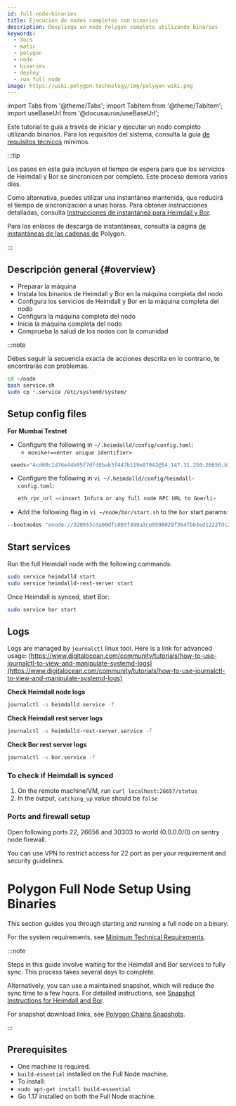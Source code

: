 ```yaml
---
id: full-node-binaries
title: Ejecución de nodos completos con binarios
description: Despliega un nodo Polygon completo utilizando binarios
keywords:
  - docs
  - matic
  - polygon
  - node
  - binaries
  - deploy
  - run full node
image: https://wiki.polygon.technology/img/polygon-wiki.png
---
```


import Tabs from '@theme/Tabs';
import TabItem from '@theme/TabItem';
import useBaseUrl from '@docusaurus/useBaseUrl';

Este tutorial te guía a través de iniciar y ejecutar un nodo completo utilizando binarios. Para los requisitos del sistema, consulta la guía [de requisitos técnicos](technical-requirements.md) mínimos.

:::tip

Los pasos en esta guía incluyen el tiempo de espera para que los servicios de Heimdall y Bor se sincronicen por completo. Este proceso demora varios días.

Como alternativa, puedes utilizar una instantánea mantenida, que reducirá el tiempo de sincronización a unas horas. Para obtener instrucciones detalladas, consulta [<ins>Instrucciones de instantánea para Heimdall y Bor</ins>](/docs/develop/network-details/snapshot-instructions-heimdall-bor).

Para los enlaces de descarga de instantáneas, consulta la página [<ins>de instantáneas de las cadenas de</ins>](https://snapshots.polygon.technology/) Polygon.

:::

## Descripción general {#overview}

- Preparar la máquina
- Instala los binarios de Heimdall y Bor en la máquina completa del nodo
- Configura los servicios de Heimdall y Bor en la máquina completa del nodo
- Configura la máquina completa del nodo
- Inicia la máquina completa del nodo
- Comprueba la salud de los nodos con la comunidad

:::note

Debes seguir la secuencia exacta de acciones descrita en lo contrario, te encontrarás con problemas.

```bash
cd ~/node
bash service.sh
sudo cp *.service /etc/systemd/system/
```

## Setup config files

**For Mumbai Testnet**

- Configure the following in `~/.heimdalld/config/config.toml`:
    - `moniker=<enter unique identifier>`

```js
 seeds="4cd60c1d76e44b05f7dfd8bab3f447b119e87042@54.147.31.250:26656,b18bbe1f3d8576f4b73d9b18976e71c65e839149@34.226.134.117:26656"
```
- Configure the following in `vi ~/.heimdalld/config/heimdall-config.toml`:

    ```js
    eth_rpc_url =<insert Infura or any full node RPC URL to Goerli>
    ```

- Add the following flag in `vi ~/node/bor/start.sh` to the `bor` start params:

```bash
--bootnodes "enode://320553cda00dfc003f499a3ce9598029f364fbb3ed1222fdc20a94d97dcc4d8ba0cd0bfa996579dcc6d17a534741fb0a5da303a90579431259150de66b597251@54.147.31.250:30303"
```

## Start services

Run the full Heimdall node with the following commands:

```bash
sudo service heimdalld start
sudo service heimdalld-rest-server start
```

Once Heimdall is synced, start Bor:

```bash
sudo service bor start
```

## Logs

Logs are managed by `journalctl` linux tool. Here is a link for advanced usage: [https://www.digitalocean.com/community/tutorials/how-to-use-journalctl-to-view-and-manipulate-systemd-logs](https://www.digitalocean.com/community/tutorials/how-to-use-journalctl-to-view-and-manipulate-systemd-logs)

**Check Heimdall node logs**

```bash
journalctl -u heimdalld.service -f
```

**Check Heimdall rest server logs**

```bash
journalctl -u heimdalld-rest-server.service -f
```

**Check Bor rest server logs**

```bash
journalctl -u bor.service -f
```

### To check if Heimdall is synced

1. On the remote machine/VM, run `curl localhost:26657/status`
2. In the output, `catching_up` value should be `false`

### **Ports and firewall setup**

Open following ports 22, 26656 and 30303 to world (0.0.0.0/0) on sentry node firewall.

You can use VPN to restrict access for 22 port as per your requirement and security guidelines.


</TabItem>

<TabItem value="mainnet">

# Polygon Full Node Setup Using Binaries

This section guides you through starting and running a full node on a binary.

For the system requirements, see [Minimum Technical Requirements](https://docs.polygon.technology/docs/operate/technical-requirements).

:::note

Steps in this guide involve waiting for the Heimdall and Bor services to fully sync. This process takes several days to complete.

Alternatively, you can use a maintained snapshot, which will reduce the sync time to a few hours. For detailed instructions, see [Snapshot Instructions for Heimdall and Bor](https://forum.matic.network/t/snapshot-instructions-for-heimdall-and-bor/2278).

For snapshot download links, see [Polygon Chains Snapshots](https://snapshots.matic.today/).

:::


## Prerequisites

- One machine is required.
- `build-essential` installed on the Full Node machine.
- To install:
- `sudo apt-get install build-essential`
- Go 1.17 installed on both the Full Node machine.

<!-- ### To install

```bash
wget https://gist.githubusercontent.com/ssandeep/a6c7197811c83c71e5fead841bab396c/raw/go-install.sh
```

```bash
go-install.sh
```

```bash
sudo ln -nfs ~/.go/bin/go /usr/bin/go
```

RabbitMQ installed on both the Full Node machines. See Downloading and Installing RabbitMQ. --><!-- - Two machines — one local machine on which you will run the Ansible playbook; one remote machine — for Full Node.
- On the local machine, Ansible installed.
- On the local machine, Python 3.x installed.
- On the remote machine, make sure Go is not installed.
- On the remote machine, your local machine's SSH public key is on the remote machine to let Ansible connect to them. -->


## Overview

- Have the one machine prepared.
- Install the Heimdall and Bor binaries on the Full Node machine.
- Set up the Heimdall and Bor services on the Full Node machine.
- Configure the Full node.
- Start the Full node.
- Check node health with the community.

:::note
You have to follow the exact outlined sequence of actions, otherwise you will run into issues.
:::

### Instalar`build-essential`

Esto es **necesario** para tu nodo completo. Para instalar, ejecuta el siguiente comando:

```bash
sudo apt-get update
sudo apt-get install build-essential
```

### Instala GO {#install-go}

Esto también es **necesario** para ejecutar tu nodo completo. Se recomienda instalar  **o** superior.

```bash
wget https://raw.githubusercontent.com/maticnetwork/node-ansible/master/go-install.sh
bash go-install.sh
sudo ln -nfs ~/.go/bin/go /usr/bin/go
```

## Instala los binarios {#install-binaries}

El nodo Polygon consta de 2 capas: Heimdall y Bor. Heimdall es una bifurcación que supervisa los contratos en paralelo con la red Ethereum. Bor es básicamente un bik Geth que genera bloques destrozados por los nodos Heimdall.

Ambos binarios deben instalarse y ejecutarse en el orden correcto para funcionar correctamente.

### Heimdall {#heimdall}

Instala la última versión de Heimdall y servicios relacionados. Asegúrate de realizar el pago a la [versión](https://github.com/maticnetwork/heimdall/releases) de lanzamiento correcta. Observa que la última versión, [Heimdall v.0.3.0](https://github.com/maticnetwork/heimdall/releases/tag/v0.3.0), contiene mejoras tales como:
1. Restricción del tamaño de datos en txs de sincronización de estado a:
    * **30 Kb** cuando se representa en **bytes**
    * **60Kb** cuando se representa como **cadena**
2. Aumentar el **tiempo de retraso** entre los eventos del contrato de diferentes validadores para garantizar que el mempool no se llene muy rápidamente en caso de una ráfaga de eventos que pueda obstaculizar el progreso de la cadena.

El siguiente ejemplo muestra cómo se restringe el tamaño de los datos:

```
Data - "abcd1234"
Length in string format - 8
Hex Byte representation - [171 205 18 52]
Length in byte format - 4
```

Para instalar **Heimdall**, ejecuta los siguientes comandos:

```bash
cd ~/
git clone https://github.com/maticnetwork/heimdall
cd heimdall

# Checkout to a proper version, for example
git checkout v0.3.0
git checkout <TAG OR BRANCH>
make install
source ~/.profile
```

Eso instalará los binarios `heimdallcli` y `heimdalld`. Verifica la instalación consultando la versión Heimdall en tu máquina:

```bash
heimdalld version --long
```

### Bor {#bor}

Instala la última versión de Bor. Asegúrate de hacer la compra a la [versión correcta lanzada](https://github.com/maticnetwork/bor/releases).

```bash
cd ~/
git clone https://github.com/maticnetwork/bor
cd bor

# Checkout to a proper version
# For e.g: git checkout 0.3.3
git checkout <TAG OR BRANCH>
make bor
sudo ln -nfs ~/bor/build/bin/bor /usr/bin/bor
sudo ln -nfs ~/bor/build/bin/bootnode /usr/bin/bootnode
```

Eso instalará los binarios `bootnode` y `bor`. Verifica la instalación consultando la versión de Bor en tu máquina:

```bash
bor version
```

## Configura los archivos del nodo {#configure-node-files}

### Trae el repositorio de inicio {#fetch-launch-repo}

```bash
cd ~/
git clone https://github.com/maticnetwork/launch
```

### Configura el directorio de inicio {#configure-launch-directory}

Es necesario configurar el directorio de la red, el nombre de la red y el tipo de nodo.

**Redes disponibles**`mainnet-v1`:`testnet-v4`

**Tipo de nodo**:`sentry`

:::tip

Para la configuración de  y , utiliza `<network-name>`. Útil `mainnet-v1`para  y `testnet-v4`para  .
:::

```bash
cd ~/
mkdir -p node
cp -rf launch/<network-name>/sentry/<node-type>/* ~/node
```

### Configura los directorios de la red {#configure-network-directories}

**Configuración de los datos de Heimdall**

```bash
cd ~/node/heimdall
bash setup.sh
```

**Configuración de los datos de Bor**

```bash
cd ~/node/bor
bash setup.sh
```

## Configura los archivos de servicio {#configure-service-files}

Descargar `service.sh`archivo utilizando el adecuado.`<network-name>` Útil `mainnet-v1`para  y `testnet-v4`para  .

```bash
cd ~/node
wget https://raw.githubusercontent.com/maticnetwork/launch/master/<network-name>/service.sh
```

Genera el archivo **de** metadatos:

```bash
sudo mkdir -p /etc/matic
sudo chmod -R 777 /etc/matic/
touch /etc/matic/metadata
```

Genera `.service`archivos y cópialos en el directorio del sistema:

```bash
cd ~/node
bash service.sh
sudo cp *.service /etc/systemd/system/
```


## Configuración de archivos de configuración {#setup-config-files}

- Inicia sesión en la máquina remota o máquina virtual (VM)
- Tienes que ingresar algunos datos en el archivo `config.toml`. Para abrir y editar el `config.toml`archivo, ejecuta el siguiente comando:`vi ~/.heimdalld/config/config.toml`

En el archivo de configuración, deberás cambiar y `Moniker`añadir `seeds`información:

    ```bash
    moniker=<enter unique identifier>
    # For example, moniker=my-sentry-node

    # Mainnet:
    seeds="f4f605d60b8ffaaf15240564e58a81103510631c@159.203.9.164:26656,4fb1bc820088764a564d4f66bba1963d47d82329@44.232.55.71:26656"

    # Testnet:
    seeds="4cd60c1d76e44b05f7dfd8bab3f447b119e87042@54.147.31.250:26656,b18bbe1f3d8576f4b73d9b18976e71c65e839149@34.226.134.117:26656"
    ```

    - Cambia el valor de **Pex** a `true`
    - Cambia el valor de **Prometheus** a `true`
    - Configura el valor `max_open_connections` en `100`

Asegúrate de **mantener el formato adecuado cuando** hagas los cambios anteriores.

- Configura lo siguiente en `~/.heimdalld/config/heimdall-config.toml`:

    ```jsx
    eth_rpc_url=<insert Infura or any full node RPC URL to Goerli>
    ```

- Abra el `start.sh`archivo para Bor utilizando este comando:`vi ~/node/bor/start.sh` Añade las siguientes banderas para iniciar los params:

  ```bash
  # Mainnet:
  --bootnodes "enode://0cb82b395094ee4a2915e9714894627de9ed8498fb881cec6db7c65e8b9a5bd7f2f25cc84e71e89d0947e51c76e85d0847de848c7782b13c0255247a6758178c@44.232.55.71:30303,enode://88116f4295f5a31538ae409e4d44ad40d22e44ee9342869e7d68bdec55b0f83c1530355ce8b41fbec0928a7d75a5745d528450d30aec92066ab6ba1ee351d710@159.203.9.164:30303"

  # Testnet:
  --bootnodes "enode://320553cda00dfc003f499a3ce9598029f364fbb3ed1222fdc20a94d97dcc4d8ba0cd0bfa996579dcc6d17a534741fb0a5da303a90579431259150de66b597251@54.147.31.250:30303"
  ```

- Para habilitar el modo **Archivo,** puedes añadir las siguientes banderas en el `start.sh`archivo:

  ```jsx
  --gcmode 'archive' \
  --ws --ws.port 8546 --ws.addr 0.0.0.0 --ws.origins '*' \
  ```

## Inicia los servicios {#start-services}

Ejecuta el nodo Heimdall completo con estos comandos en tu Nodo Sentry :

```bash
sudo service heimdalld start
sudo service heimdalld-rest-server start
```

Ahora, debes asegurarte de que **Heimdall se sincronice** completamente, y entonces solo inicia Bor. Si inicias Bor sin que Heimdall se haya sincronizado completamente, tendrás problemas con frecuencia.

**Para comprobar si Heimdall está sincronizado**
  1. En la máquina remota o VM, ejecuta `curl localhost:26657/status`
  2. En la respuesta, el valor de `catching_up` debe ser `false`

Una vez que Heimdall se sincroniza, ejecuta el siguiente comando:

```bash
sudo service bor start
```

## Registros {#logs}

Los registros pueden ser gestionados por la herramienta `journalctl`. Aquí hay un tutorial para uso avanzado: [Cómo utilizar Journalctl para ver y manipular los registros de Systemd](https://www.digitalocean.com/community/tutorials/how-to-use-journalctl-to-view-and-manipulate-systemd-logs).

**Revisa los registros del nodo de Heimdall**

```bash
journalctl -u heimdalld.service -f
```

**Comprueba los registros del servidor de **

```bash
journalctl -u heimdalld-rest-server.service -f
```

**Comprueba los registros del servidor de Bor**

```bash
journalctl -u bor.service -f
```

## Configuración de puertos y firewall {#ports-and-firewall-setup}

Ábrele los puertos 22, 26656 y 30303 al mundo (0.0.0.0/0) en el cortafuegos del nodo centinela.

Puedes usar una VPN para restringir el acceso del puerto 22, según tus requisitos y pautas de seguridad.

